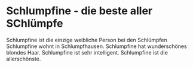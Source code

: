 # Schlumpfine - die beste aller SChlümpfe
Schlumpfine ist die einzige weibliche Person bei den Schlümpfen
Schlumpfine wohnt in Schlumpfhausen.
Schlumpfine hat wunderschönes blondes Haar.
Schlumpfine ist sehr intelligent.
Schlumpfine ist die allerschönste.
